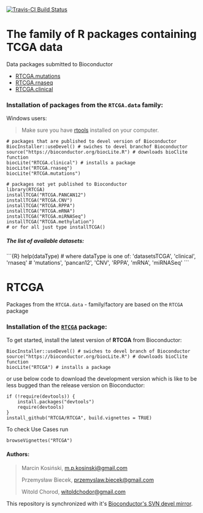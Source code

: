 [![Travis-CI Build Status](https://travis-ci.org/RTCGA/RTCGA.svg?branch=master)](https://travis-ci.org/RTCGA/RTCGA)

# The family of R packages containing TCGA data

Data packages submitted to Bioconductor

- [RTCGA.mutations](http://bioconductor.org/packages/3.2/data/experiment/html/RTCGA.mutations.html)
- [RTCGA.rnaseq](http://bioconductor.org/packages/3.2/data/experiment/html/RTCGA.rnaseq.html)
- [RTCGA.clinical](http://bioconductor.org/packages/3.2/data/experiment/html/RTCGA.clinical.html)

### Installation of packages from the `RTCGA.data` family: 

Windows users:
> Make sure you have [rtools](http://cran.r-project.org/bin/windows/Rtools/) installed on your computer.

```{R}
# packages that are published to devel version of Bioconductor
BiocInstaller::useDevel() # swiches to devel branchof Bioconductor
source("https://bioconductor.org/biocLite.R") # downloads bioClite function
biocLite("RTCGA.clinical") # installs a package
biocLite("RTCGA.rnaseq")
biocLite("RTCGA.mutations")

# packages not yet published to Bioconductor
library(RTCGA)
installTCGA("RTCGA.PANCAN12")
installTCGA("RTCGA.CNV")
installTCGA("RTCGA.RPPA")
installTCGA("RTCGA.mRNA")
installTCGA("RTCGA.miRNASeq")
installTCGA("RTCGA.methylation")
# or for all just type installTCGA()
```

<h5> The list of available datasets: </h5>
```{R}
help(dataType)
# where dataType is one of: 'datasetsTCGA', 'clinical', 'rnaseq'
# 'mutations', 'pancan12', 'CNV', 'RPPA', 'mRNA', 'miRNASeq'
```

# RTCGA

Packages from the `RTCGA.data` - family/factory are based on the `RTCGA` package


### Installation of the [`RTCGA`](https://github.com/RTCGA/RTCGA) package: 
To get started, install the latest version of **RTCGA** from Bioconductor:

```{R}
BiocInstaller::useDevel() # swiches to devel branch of Bioconductor
source("https://bioconductor.org/biocLite.R") # downloads bioClite function
biocLite("RTCGA") # installs a package
```
or use below code to download the development version which is like to be less bugged than the release version on Bioconductor:
```{R}
if (!require(devtools)) {
    install.packages("devtools")
    require(devtools)
}
install_github("RTCGA/RTCGA", build.vignettes = TRUE)
```
To check Use Cases run
```{R}
browseVignettes("RTCGA")
```


<h4> Authors: </h4>

>
> Marcin Kosiński, m.p.kosinski@gmail.com
>
> Przemysław Biecek, przemyslaw.biecek@gmail.com
>
> Witold Chorod, witoldchodor@gmail.com
>

This repository is synchronized with it's [Bioconductor's SVN devel mirror](https://hedgehog.fhcrc.org/bioconductor/trunk/madman/Rpacks/RTCGA).
